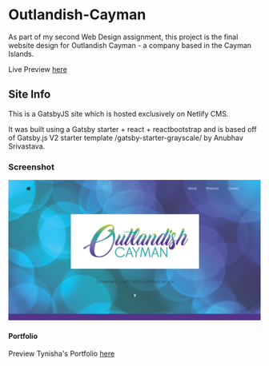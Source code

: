 # Outlandish-Cayman

As part of my second Web Design assignment, this project is the final website design for Outlandish Cayman - a company based in the Cayman Islands. 

Live Preview [here](https://outlandishcayman.netlify.app/)

## Site Info

This is a GatsbyJS site which is hosted exclusively on Netlify CMS.

It was built using a Gatsby starter + react + reactbootstrap and is based off of Gatsby.js V2 starter template /gatsby-starter-grayscale/ by Anubhav Srivastava. 


### Screenshot

![Screenshot](./src/assets/img/demo.png)


#### Portfolio

Preview Tynisha's Portfolio [here](https://tyebanks.github.io/)
